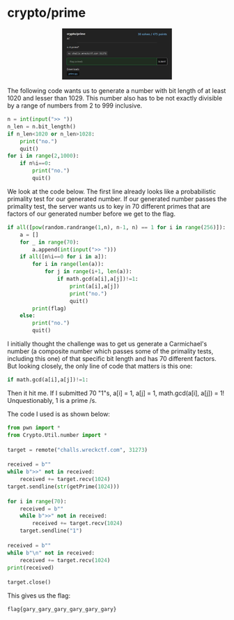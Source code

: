 # crypto/prime

<p align = "center"><img src="challenge.JPG" alt="alt text" width="50%" height="50%" /></p>

The following code wants us to generate a number with bit length of at least 1020 and lesser than 1029. This number also has to be not exactly divisible by a range of numbers from 2 to 999 inclusive. 

```python
n = int(input(">> "))
n_len = n.bit_length()
if n_len<1020 or n_len>1028:
    print("no.")
    quit()
for i in range(2,1000):
    if n%i==0:
        print("no.")
        quit()
```

We look at the code below. The first line already looks like a probabilistic primality test for our generated number. If our generated number passes the primality test, the server wants us to key in 70 different primes that are factors of our generated number before we get to the flag.

```python
if all([pow(random.randrange(1,n), n-1, n) == 1 for i in range(256)]):
    a = []
    for _ in range(70):
        a.append(int(input(">> ")))
    if all([n%i==0 for i in a]):
        for i in range(len(a)):
            for j in range(i+1, len(a)):
                if math.gcd(a[i],a[j])!=1:
                    print(a[i],a[j])
                    print("no.")
                    quit()
        print(flag)
    else:
        print("no.")
        quit()
```

I initially thought the challenge was to get us generate a Carmichael's number (a composite number which passes some of the primality tests, including this one) of that specific bit length and has 70 different factors.  But looking closely, the only line of code that matters is this one:

```python
if math.gcd(a[i],a[j])!=1:
```

Then it hit me. If I submitted 70 "1"s, a[i] = 1, a[j] = 1, math.gcd(a[i], a[j]) = 1! Unquestionably, 1 is a prime /s.

The code I used is as shown below:

```python
from pwn import *
from Crypto.Util.number import *

target = remote("challs.wreckctf.com", 31273)

received = b""
while b">>" not in received:
    received += target.recv(1024)
target.sendline(str(getPrime(1024)))

for i in range(70):
    received = b""
    while b">>" not in received:
        received += target.recv(1024)
    target.sendline("1")

received = b""
while b"\n" not in received:
    received += target.recv(1024)
print(received)

target.close()
```

This gives us the flag:

```
flag{gary_gary_gary_gary_gary_gary}
```